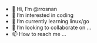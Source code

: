 - 👋 Hi, I’m @rrosnan
- 👀 I’m interested in coding
- 🌱 I’m currently learning linux/go
- 💞️ I’m looking to collaborate on ...
- 📫 How to reach me ...

<!---
rrosnan/rrosnan is a ✨ special ✨ repository because its `README.md` (this file) appears on your GitHub profile.
You can click the Preview link to take a look at your changes.
--->
